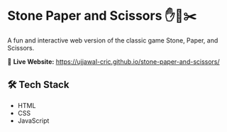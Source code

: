 # Stone Paper and Scissors ✋📄✂️

A fun and interactive web version of the classic game Stone, Paper, and Scissors.

🔗 **Live Website:** https://ujjawal-cric.github.io/stone-paper-and-scissors/

## 🛠️ Tech Stack
- HTML
- CSS
- JavaScript
